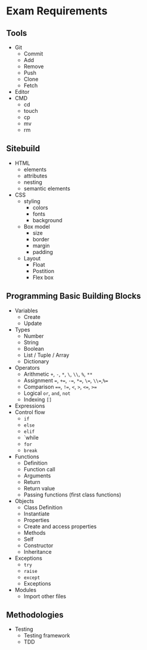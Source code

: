 # Exam Requirements

## Tools
- Git
  - Commit
  - Add
  - Remove
  - Push
  - Clone
  - Fetch
- Editor
- CMD
  - cd
  - touch
  - cp
  - mv
  - rm

## Sitebuild
- HTML
  - elements
  - attributes
  - nesting
  - semantic elements
- CSS
  - styling
    - colors
    - fonts
    - background
  - Box model
    - size
    - border
    - margin
    - padding
  - Layout
    - Float
    - Postition
    - Flex box

## Programming Basic Building Blocks
- Variables
  - Create
  - Update
- Types
  - Number
  - String
  - Boolean
  - List / Tuple / Array
  - Dictionary
- Operators
  - Arithmetic `+`, `-`, `*`, `\`, `\\`, `%`, `**`
  - Assignment `=`, `+=`, `-=`, `*=`, `\=`, `\\=`,`%=`
  - Comparison `==`, `!=`, `<`, `>`, `<=`, `>=`
  - Logical `or`, `and`, `not`
  - Indexing `[]`
- Expressions
- Control flow
  - `if`
  - `else`
  - `elif`
  - `while
  - `for`
  - `break`
- Functions
  - Definition
  - Function call
  - Arguments
  - Return
  - Return value
  - Passing functions (first class functions)
- Objects
  - Class Definition
  - Instantiate
  - Properties
  - Create and access properties
  - Methods
  - Self
  - Constructor
  - Inheritance
- Exceptions
  - `try`
  - `raise`
  - `except`
  - Exceptions
- Modules
  - Import other files

## Methodologies
- Testing
  - Testing framework
  - TDD


